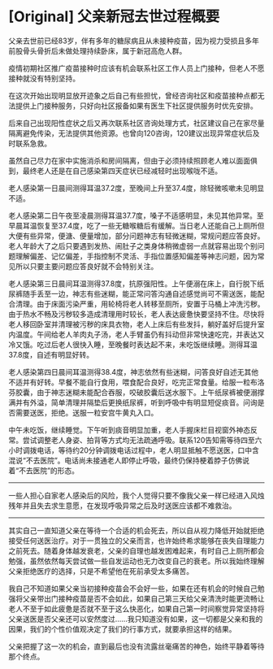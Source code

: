# [Original] 父亲新冠去世过程概要


父亲去世前已经83岁，伴有多年的糖尿病且从未接种疫苗，因为视力受损且多年前股骨头骨折后未做处理持续卧床，属于新冠高危人群。

疫情初期社区推广疫苗接种时应该有机会联系社区工作人员上门接种，但老人不愿接种就没有特别坚持。

在这次开始出现明显放开迹象之后自己有些担忧，曾经咨询社区和疫苗接种点都无法提供上门接种服务，只好向社区报备如果有医生下社区提供服务时优先安排。

后来自己出现阳性症状之后又再次联系社区咨询处理方式，社区建议自己在家尽量隔离避免传染，无法提供其他资源。也曾向120咨询，120建议出现异常症状后及时联系急救。

虽然自己尽力在家中实施消杀和房间隔离，但由于必须持续照顾老人难以面面俱到，最终老人还是在自己感染第四天症状已经减轻时出现喉咙不适。

老人感染第一日晨间测得耳温37.2度，至晚间上升至37.4度，除轻微咳嗽未见明显不适。

老人感染第二日午夜至凌晨测得耳温37.7度，嗓子不适感明显，未见其他异常。至早晨耳温恢复至37.4度，吃了一些无糖喉糖后有缓解。当日老人还能自己上厕所但大便有些异常，便溏、便量增加，部分问题神志有轻微迷糊，常规问题应答良好。老人年龄大了之后只要遇到发热、闹肚子之类身体稍微虚弱一点就容易出现个别问题理解偏差、记忆偏差，手指控制不灵活、手指位置感知偏差等神志问题，因为常见所以只要主要问题应答良好就不会特别关注。

老人感染第三日晨间耳温测得37.8度，抗原强阳性。上午便溺在床上，自行脱下纸尿裤随手丢至一边，神志有些迷糊，能正常问答沟通自述感觉尚可不需送医，能配合清理。由于床面污染严重，用轮椅将老人转移至厕所，安置于马桶上冲洗污秽。由于热水不畅及污秽较多造成清理用时较长，老人表达疲惫快要坚持不住。尽快将老人移回卧室并清理被污秽的床具衣物，老人上床后有些发抖，躺好盖好后提升室内温度。午间给老人羊肉丸子汤，老人手臂虽仍有抖动但非常快速吃完，并表达又冷又饿。吃过后老人很快入睡，至晚餐时表达起不来，未吃饭继续睡。测得耳温37.8度，自述有明显好转。

老人感染第四日晨间耳温测得38.4度，神志依然有些迷糊，问答良好自述无其他不适并有好转。早餐不能自行食用，喂食配合良好，吃完正常食量。给服一粒布洛芬胶囊，由于神志迷糊未能配合吞服，咬破胶囊后送水服下。上午纸尿裤被便溺撑满并有外溢，简单清理并隔垫后更换纸尿裤，听到呼吸中有明显短促痰音。问询是否需要送医，拒绝。送服一粒安宫牛黄丸入口。

中午未吃饭，继续睡觉。下午听到痰音明显加重，老人手握床栏目视窗外神态反常。尝试调整老人身姿、拍背等方式均无法疏通呼吸。联系120告知需等待四至六小时调拨电话，等待约20分钟调拨电话过程中，老人明显抵触不愿送医，口中含混说“不去医院”。电话尚未接通老人即停止呼吸，最终仍保持梗着脖子仿佛说着“不去医院”的形态。

----

一些人担心自家老人感染后的风险，我个人觉得只要不像我父亲一样已经进入风烛残年并且失去求生意愿，在发现呼吸异常之后及时送医应该都不难救治。

----

其实自己一直知道父亲在等待一个合适的机会死去，所以自从视力降低开始就拒绝接受任何送医治疗。对于一贯独立的父亲而言，也许始终希求能够在丧失自理能力之前死去。随着身体越发衰老，父亲的自理也越发困难起来，有时自己上厕所都会勉强，虽然依然每天尝试做一些自发运动也无力改变自己的衰老。所以我始终理解父亲拒绝医疗的选择，只是不希望他在死前承受太多痛苦。

我自己不知道如果父亲当初接种疫苗会不会好一些，如果在还有机会的时候自己勉强将父亲带出门接种疫苗是否不会如此，如果自己第三天给父亲清洗时能更流畅让老人不至于如此疲惫是否就不至于这么快恶化，如果自己第一时间察觉异常坚持将父亲送医是否父亲还可以安然度过……我只知道没有如果，这一切都是父亲和我的因果，我们的个性价值观决定了我们的行事方式，就要承担这样的结果。

父亲把握了这一次的机会，直到最后也没有流露丝毫痛苦的神色，始终平静着等待那个终点。
